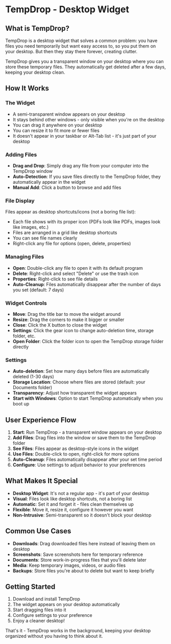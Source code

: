 # TempDrop - Desktop Widget

## What is TempDrop?

TempDrop is a desktop widget that solves a common problem: you have files you need temporarily but want easy access to, so you put them on your desktop. But then they stay there forever, creating clutter.

TempDrop gives you a transparent window on your desktop where you can store these temporary files. They automatically get deleted after a few days, keeping your desktop clean.

## How It Works

### The Widget
- A semi-transparent window appears on your desktop
- It stays behind other windows - only visible when you're on the desktop
- You can drag it anywhere on your desktop
- You can resize it to fit more or fewer files
- It doesn't appear in your taskbar or Alt-Tab list - it's just part of your desktop

### Adding Files
- **Drag and Drop**: Simply drag any file from your computer into the TempDrop window
- **Auto-Detection**: If you save files directly to the TempDrop folder, they automatically appear in the widget
- **Manual Add**: Click a button to browse and add files

### File Display
Files appear as desktop shortcuts/icons (not a boring file list):
- Each file shows with its proper icon (PDFs look like PDFs, images look like images, etc.)
- Files are arranged in a grid like desktop shortcuts
- You can see file names clearly
- Right-click any file for options (open, delete, properties)

### Managing Files
- **Open**: Double-click any file to open it with its default program
- **Delete**: Right-click and select "Delete" or use the trash icon
- **Properties**: Right-click to see file details
- **Auto-Cleanup**: Files automatically disappear after the number of days you set (default: 7 days)

### Widget Controls
- **Move**: Drag the title bar to move the widget around
- **Resize**: Drag the corners to make it bigger or smaller
- **Close**: Click the X button to close the widget
- **Settings**: Click the gear icon to change auto-deletion time, storage folder, etc.
- **Open Folder**: Click the folder icon to open the TempDrop storage folder directly

### Settings
- **Auto-deletion**: Set how many days before files are automatically deleted (1-30 days)
- **Storage Location**: Choose where files are stored (default: your Documents folder)
- **Transparency**: Adjust how transparent the widget appears
- **Start with Windows**: Option to start TempDrop automatically when you boot up

## User Experience Flow

1. **Start**: Run TempDrop - a transparent window appears on your desktop
2. **Add Files**: Drag files into the window or save them to the TempDrop folder
3. **See Files**: Files appear as desktop-style icons in the widget
4. **Use Files**: Double-click to open, right-click for more options
5. **Auto-Cleanup**: Files automatically disappear after your set time period
6. **Configure**: Use settings to adjust behavior to your preferences

## What Makes It Special

- **Desktop Widget**: It's not a regular app - it's part of your desktop
- **Visual**: Files look like desktop shortcuts, not a boring list
- **Automatic**: Set it and forget it - files clean themselves up
- **Flexible**: Move it, resize it, configure it however you want
- **Non-Intrusive**: Semi-transparent so it doesn't block your desktop

## Common Use Cases

- **Downloads**: Drag downloaded files here instead of leaving them on desktop
- **Screenshots**: Save screenshots here for temporary reference
- **Documents**: Store work-in-progress files that you'll delete later
- **Media**: Keep temporary images, videos, or audio files
- **Backups**: Store files you're about to delete but want to keep briefly

## Getting Started

1. Download and install TempDrop
2. The widget appears on your desktop automatically
3. Start dragging files into it
4. Configure settings to your preference
5. Enjoy a cleaner desktop!

That's it - TempDrop works in the background, keeping your desktop organized without you having to think about it. 